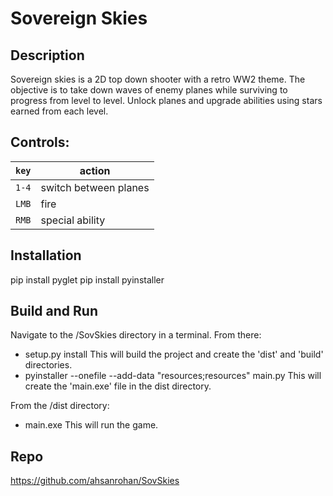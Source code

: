 # Sovereign Skies

## Description

Sovereign skies is a 2D top down shooter with a retro WW2 theme. The 
objective is to take down waves of enemy planes while surviving to 
progress from level to level. Unlock planes and upgrade abilities 
using stars earned from each level. 

## Controls:

| `key` | action|
|--|--|
| `1-4` | switch between planes |
|`LMB` | fire |
|`RMB` | special ability |

## Installation
pip install pyglet
pip install pyinstaller

## Build and Run
Navigate to the /SovSkies directory in a terminal. From there:

- setup.py install
    This will build the project and create the 'dist' and 'build' directories. 
- pyinstaller --onefile --add-data "resources;resources" main.py
    This will create the 'main.exe' file in the dist directory. 

From the /dist directory:
- main.exe
    This will run the game.

## Repo
https://github.com/ahsanrohan/SovSkies